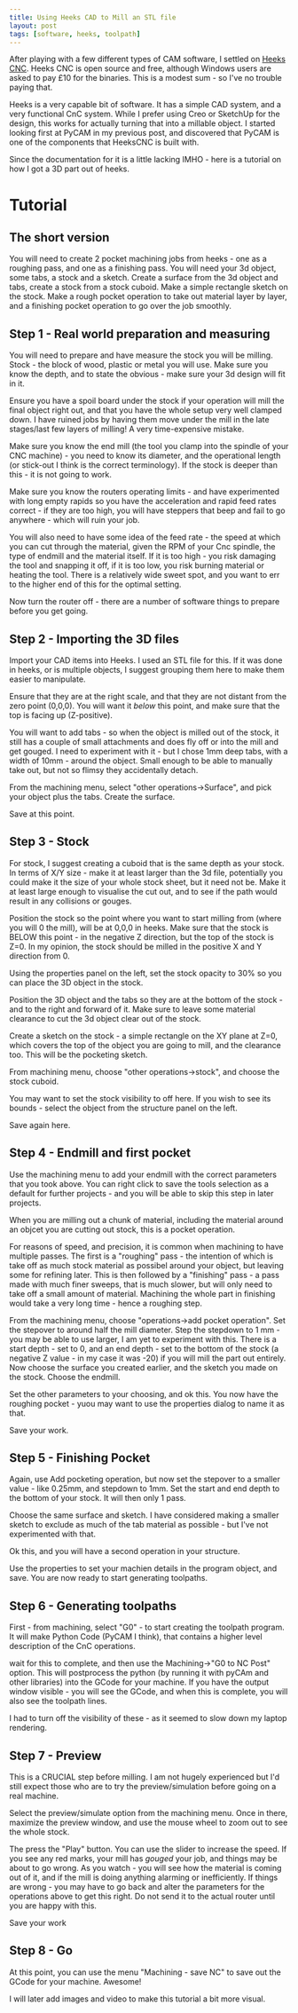```yaml
---
title: Using Heeks CAD to Mill an STL file
layout: post
tags: [software, heeks, toolpath]
---
```

After playing with a few different types of CAM software, I settled on [Heeks CNC](https://sites.google.com/site/heekscad/).
Heeks CNC is open source and free, although Windows users are asked to pay £10 for the binaries. 
This is a modest sum - so I've no trouble paying that.

Heeks is a very capable bit of software. It has a simple CAD system, and a very functional CnC system. While I prefer using Creo or SketchUp for the design, this works for actually turning that into a millable object. I started looking first at PyCAM in my previous post, and discovered that PyCAM is one of the components that HeeksCNC is built with. 

Since the documentation for it is a little lacking IMHO - here is a tutorial on how I got a 3D part out of heeks.

# Tutorial

## The short version 

You will need to create 2 pocket machining jobs from heeks - one as a roughing pass, and one as a finishing pass. You will need your 3d object, some tabs, a stock and a sketch. Create a surface from the 3d object and tabs, create a stock from a stock cuboid. Make a simple rectangle sketch on the stock. Make a rough pocket operation to take out material layer by layer, and a finishing pocket operation to go over the job smoothly.

## Step 1 - Real world preparation and measuring

You will need to prepare and have measure the stock you will be milling. Stock - the block of wood, plastic or metal you will use. Make sure you know the depth, and to state the obvious - make sure your 3d design will fit in it. 

Ensure you have a spoil board under the stock if your operation will mill the final object right out, and that you have the whole setup very well clamped down. I have ruined jobs by having them move under the mill in the late stages/last few layers of milling! A very time-expensive mistake.

Make sure you know the end mill (the tool you clamp into the spindle of your CNC machine) - you need to know its diameter, and the operational length (or stick-out I think is the correct terminology). If the stock is deeper than this - it is not going to work. 

Make sure you know the routers operating limits - and have experimented with long empty rapids so you have the 
acceleration and rapid feed rates correct - if they are too high, you will have steppers that beep and fail to go anywhere - which will ruin your job. 

You will also need to have some idea of the feed rate - the speed at which you can cut through the material, given the RPM of your Cnc spindle, the type of endmill and the material itself. If it is too high - you risk damaging the tool and snapping it off, if it is too low, you risk burning material or heating the tool. There is a relatively wide sweet spot, and you want to err to the higher end of this for the optimal setting.

Now turn the router off - there are a number of software things to prepare before you get going.

## Step 2 - Importing the 3D files

Import your CAD items into Heeks. I used an STL file for this. If it was done in heeks, or is multiple objects, I suggest grouping them here to make them easier to manipulate. 

Ensure that they are at the right scale, and that they are not distant from the zero point (0,0,0). You will want it *below* this point, and make sure that the top is facing up (Z-positive).

You will want to add tabs - so when the object is milled out of the stock, it still has a couple of small attachments and does fly off or into the mill and get gouged. I need to experiment with it - but I chose 1mm deep tabs, with a width of 10mm - around the object. Small enough to be able to manually take out, but not so flimsy they accidentally detach.

From the machining menu, select "other operations->Surface", and pick your object plus the tabs. Create the surface.

Save at this point.

## Step 3 - Stock

For stock, I suggest creating a cuboid that is the same depth as your stock. In terms of X/Y size - make it at least larger than the 3d file, potentially you could make it the size of your whole stock sheet, but it need not be. Make it at least large enough to visualise the cut out, and to see if the path would result in any collisions or gouges.

Position the stock so the point where you want to start milling from (where you will 0 the mill), will be at 0,0,0 in heeks. Make sure that the stock is BELOW this point - in the negative Z direction, but the top of the stock is Z=0. In my opinion, the stock should be milled in the positive X and Y direction from 0.

Using the properties panel on the left, set the stock opacity to 30% so you can place the 3D object in the stock.


Position the 3D object and the tabs so they are at the bottom of the stock - and to the right and forward of it. Make sure to leave some material clearance to cut the 3d object clear out of the stock.

Create a sketch on the stock - a simple rectangle on the XY plane at Z=0, which covers the top of the object you are going to mill, and the clearance too. This will be the pocketing sketch.

From machining menu, choose "other operations->stock", and choose the stock cuboid.

You may want to set the stock visibility to off here. If you wish to see its bounds - select the object from the structure panel on the left.

Save again here.

## Step 4 - Endmill and first pocket

Use the machining menu to add your endmill with the correct parameters that you took above.
You can right click to save the tools selection as a default for further projects - and you will be able to skip this step in later projects.

When you are milling out a chunk of material, including the material around an objcet you are cutting out stock, this is a pocket operation. 

For reasons of speed, and precision, it is common when machining to have multiple passes. The first is a "roughing" pass - the intention of which is take off as much stock material as possibel around your object, but leaving some for refining later. This is then followed by a "finishing" pass - a pass made with much finer sweeps, that is much slower, but will only need to take off a small amount of material. Machining the whole part in finishing would take a very long time - hence a roughing step.

From the machining menu, choose "operations->add pocket operation". Set the stepover to around half the mill diameter. Step the stepdown to 1 mm - you may be able to use larger, I am yet to experiment with this. 
There is a start depth - set to 0, and an end depth - set to the bottom of the stock (a negative Z value - in my case it was -20) if you will mill the part out entirely. Now choose the surface you created earlier, and the sketch you made on the stock. Choose the endmill. 

Set the other parameters to your choosing, and ok this. You now have the roughing pocket - yuou may want to use the properties dialog to name it as that.

Save your work.

## Step 5 - Finishing Pocket

Again, use Add pocketing operation, but now set the stepover to a smaller value - like 0.25mm, and stepdown to 1mm. 
Set the start and end depth to the bottom of your stock. It will then only 1 pass.

Choose the same surface and sketch. I have considered making a smaller sketch to exclude as much of the tab material as possible - but I've not experimented with that.

Ok this, and you will have a second operation in your structure.

Use the properties to set your machien details in the program object, and save.
You are now ready to start generating toolpaths.

## Step 6 - Generating toolpaths

First - from machining, select "G0" - to start creating the toolpath program. It will make Python Code (PyCAM I think), that contains a higher level description of the CnC operations.

wait for this to complete, and then use the Machining->"G0 to NC Post" option. This will postprocess the python (by running it with pyCAm and other libraries) into the GCode for your machine. If you have the output window visible - you will see the GCode, and when this is complete, you will also see the toolpath lines.

I had to turn off the visibility of these - as it seemed to slow down my laptop rendering.

## Step 7 - Preview

This is a CRUCIAL step before milling. I am not hugely experienced but I'd still expect those who are to try the preview/simulation before going on a real machine.

Select the preview/simulate option from the machining menu. Once in there, maximize the preview window, and use the mouse wheel to zoom out to see the whole stock. 

The press the "Play" button. You can use the slider to increase the speed. 
If you see any red marks, your mill has *gouged* your job, and things may be about to go wrong. As you watch - you will see how the material is coming out of it, and if the mill is doing anything alarming or inefficiently. If things are wrong - you may have to go back and alter the parameters for the operations above to get this right. Do not send it to the actual router until you are happy with this.

Save your work

## Step 8 - Go

At this point, you can use the menu "Machining - save NC" to save out the GCode for your machine. Awesome!



I will later add images and video to make this tutorial a bit more visual.
